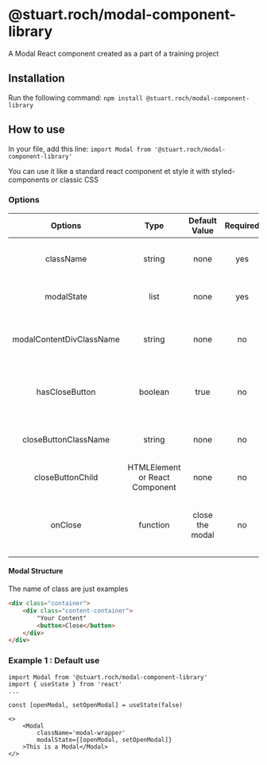 # @stuart.roch/modal-component-library

A Modal React component created as a part of a training project
## Installation

Run the following command:
`npm install @stuart.roch/modal-component-library`

## How to use

In your file, add this line:
`import Modal from '@stuart.roch/modal-component-library'`

You can use it like a standard react component et style it with styled-components or classic CSS

### Options 

| Options | Type | Default Value | Required | Description |
|:---:|:---:|:---:|:---:|:---:|
| className | string | none | yes | ClassName of the Modal Container |
| modalState | list | none | yes | React State that control the render |
| modalContentDivClassName | string | none | no | ClassName of the Modal content container |
| hasCloseButton | boolean | true | no | The component has a close button included |
| closeButtonClassName | string | none | no | Included close button classname |
| closeButtonChild | HTMLElement or React Component | none | no | Included close button child |
| onClose | function | close the modal | no | Function called when you click on the close button |

#### Modal Structure 

The name of class are just examples

```html
<div class="container">
    <div class="content-container">
        "Your Content"
        <button>Close</button>
    </div>
</div>
```
### Example 1 : Default use

```React
import Modal from '@stuart.roch/modal-component-library'
import { useState } from 'react'
...

const [openModal, setOpenModal] = useState(false)

<>
    <Modal 
        className='modal-wrapper'
        modalState={[openModal, setOpenModal]}
    >This is a Modal</Modal>
</>


```
